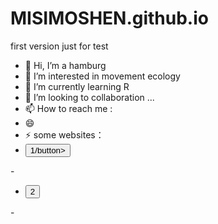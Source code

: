 # MISIMOSHEN.github.io
first version just for test
- 👋 Hi, I’m a hamburg
- 👀 I’m interested in movement ecology
- 🌱 I’m currently learning R
- 💞️ I’m looking to collaboration ...
- 📫 How to reach me :
- 😄 
- ⚡ some websites：
- <a herf="(https://www.amphibiachina.org/)">
     <button>1/button>
-</a>
- <a herf="[https://animaldiversity.org]/">
     <button>2</button>
-</a>

